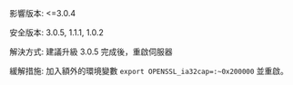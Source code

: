影響版本: <=3.0.4

安全版本: 3.0.5, 1.1.1, 1.0.2

解決方式:
建議升級 3.0.5 完成後，重啟伺服器

緩解措施:
加入額外的環境變數  ```export OPENSSL_ia32cap=:~0x200000```  並重啟。

